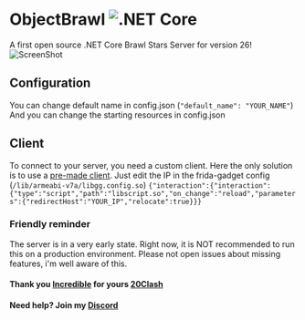 # ObjectBrawl ![.NET Core](https://github.com/VitalikObject/BrawlStars-Server/workflows/.NET%20Core/badge.svg?branch=master)
A first open source .NET Core Brawl Stars Server for version 26!
![ScreenShot](https://cdn.discordapp.com/attachments/728556050285985823/728667043397632010/Screenshot_20200703-204228_BS_v26.jpg) 

## Configuration
You can change default name in config.json
(```"default_name": "YOUR_NAME"```)
And you can change the starting resources in config.json

## Client
To connect to your server, you need a custom client. Here the only solution is to use a [pre-made client](https://drive.google.com/file/d/13CevFvqsLW2xzjEEOWGSh__1xRSXJmFh/view?usp=sharing).
Just edit the IP in the frida-gadget config (```/lib/armeabi-v7a/libgg.config.so```)
```{"interaction":{"interaction":{"type":"script","path":"libscript.so","on_change":"reload","parameters":{"redirectHost":"YOUR_IP","relocate":true}}}```

### Friendly reminder
The server is in a very early state. Right now, it is NOT recommended to run this on a production environment. Please not open issues about missing features, i'm well aware of this. 

#### Thank you [Incredible](http://github.com/Incr3dible/) for yours [20Clash](https://github.com/Incr3dible/20Clash)

#### Need help? Join my [Discord](https://discord.gg/VPWMxWm)
